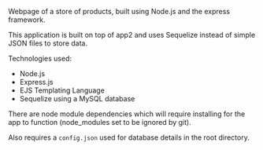 Webpage of a store of products, built using Node.js and the express framework.

This application is built on top of app2 and uses Sequelize instead of simple JSON files to store data.

Technologies used:

- Node.js
- Express.js
- EJS Templating Language
- Sequelize using a MySQL database

There are node module dependencies which will require installing for the app to function (node_modules set to be ignored by git).

Also requires a ``config.json`` used for database details in the root directory.